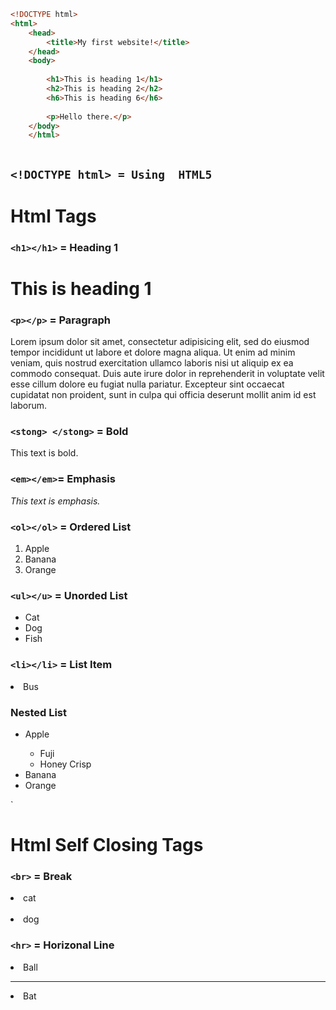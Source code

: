 ````html
<!DOCTYPE html>
<html>
	<head>
		<title>My first website!</title>
	</head>
	<body>
	
		<h1>This is heading 1</h1>
		<h2>This is heading 2</h2>
		<h6>This is heading 6</h6>
		
		<p>Hello there.</p>
	</body>
	</html>
	
````

## `<!DOCTYPE html> = Using  HTML5`

# Html Tags


### `<h1></h1>` = Heading 1
<h1>This is heading 1 </h1>

### `<p></p>` = Paragraph 

<p>Lorem ipsum dolor sit amet, consectetur adipisicing elit, sed do eiusmod
		tempor incididunt ut labore et dolore magna aliqua. Ut enim ad minim veniam,
		quis nostrud exercitation ullamco laboris nisi ut aliquip ex ea commodo
		consequat. Duis aute irure dolor in reprehenderit in voluptate velit esse
		cillum dolore eu fugiat nulla pariatur. Excepteur sint occaecat cupidatat non
		proident, sunt in culpa qui officia deserunt mollit anim id est laborum.</p>

### `<stong> </stong>`  = Bold

<stong> This text is bold. </stong>

### `<em></em>`= Emphasis

<em>This text is emphasis.</em>


### `<ol></ol>` = Ordered List

<ol>
	<li>Apple</li>
	<li>Banana</li>
	<li>Orange</li>
</ol>

### `<ul></u>` = Unorded List

<ul>
	<li>Cat</li>
	<li>Dog</li>
	<li>Fish</li>
</ul>

### `<li></li>` = List Item

<li>Bus</li>

### Nested List
<ul>
	<li>Apple</li>
		<ul>
			<li> Fuji</li>
			<li> Honey Crisp</li>
		</ul>
	<li>Banana</li>
	<li>Orange</li>
</ul>`


# Html Self Closing Tags

### `<br>` = Break

<li>cat</li><br>
<li>dog</li>

### `<hr>` = Horizonal Line

<li>Ball</li><hr>
<li>Bat</li>

